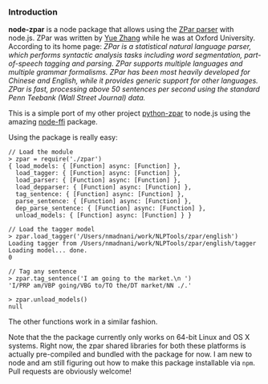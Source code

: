 ### Introduction

**node-zpar** is a node package that allows using the [ZPar parser](http://www.sutd.edu.sg/cmsresource/faculty/yuezhang/zpar.html) with node.js. ZPar was written by [Yue Zhang](http://www.sutd.edu.sg/yuezhang.aspx) while he was at Oxford University. According to its home page: *ZPar is a statistical natural language parser, which performs syntactic analysis tasks including word segmentation, part-of-speech tagging and parsing. ZPar supports multiple languages and multiple grammar formalisms. ZPar has been most heavily developed for Chinese and English, while it provides generic support for other languages. ZPar is fast, processing above 50 sentences per second using the standard Penn Teebank (Wall Street Journal) data.*

This is a simple port of my other project [python-zpar](https://github.com/desilinguist/python-zpar.git) to node.js using the amazing [node-ffi](https://github.com/node-ffi/node-ffi) package. 

Using the package is really easy:
```
// Load the module
> zpar = require('./zpar')
{ load_models: { [Function] async: [Function] },
  load_tagger: { [Function] async: [Function] },
  load_parser: { [Function] async: [Function] },
  load_depparser: { [Function] async: [Function] },
  tag_sentence: { [Function] async: [Function] },
  parse_sentence: { [Function] async: [Function] },
  dep_parse_sentence: { [Function] async: [Function] },
  unload_models: { [Function] async: [Function] } }

// Load the tagger model
> zpar.load_tagger('/Users/nmadnani/work/NLPTools/zpar/english')
Loading tagger from /Users/nmadnani/work/NLPTools/zpar/english/tagger
Loading model... done.
0

// Tag any sentence
> zpar.tag_sentence('I am going to the market.\n ')
'I/PRP am/VBP going/VBG to/TO the/DT market/NN ./.'

> zpar.unload_models()
null
```

The other functions work in a similar fashion. 

Note that the the package currently only works on 64-bit Linux and OS X systems. Right now, the zpar shared libraries for both these platforms is actually pre-compiled and bundled with the package for now. I am new to node and am still figuring out how to make this package installable via `npm`. Pull requests are obviously welcome!
